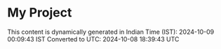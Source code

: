 # My Project

This content is dynamically generated in Indian Time (IST): 2024-10-09 00:09:43 IST
Converted to UTC: 2024-10-08 18:39:43 UTC
